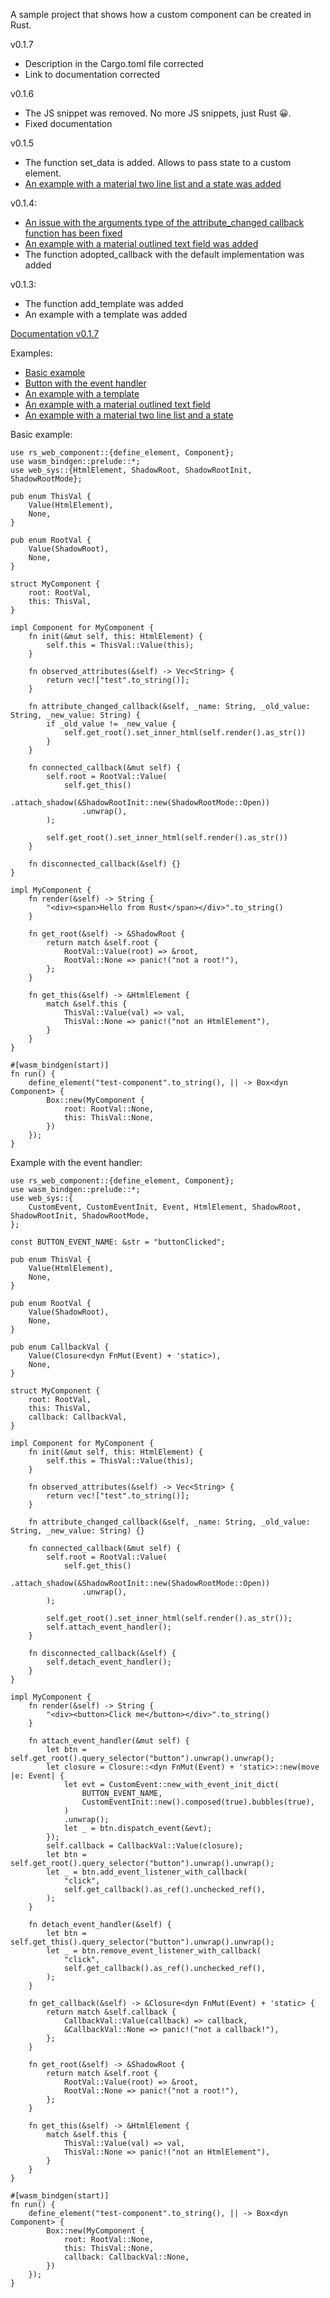 A sample project that shows how a custom component can be created in Rust.

v0.1.7
- Description in the Cargo.toml file corrected
- Link to documentation corrected

v0.1.6
- The JS snippet was removed. No more JS snippets, just Rust 😀.
- Fixed documentation  

v0.1.5
- The function set_data is added. Allows to pass state to a custom element.
- [An example with a material two line list and a state was added](https://github.com/YuriyRum/rs_web_component/tree/master/examples/material_two_line_list)

v0.1.4:
- [An issue with the arguments type of the attribute_changed callback function has been fixed](https://github.com/YuriyRum/rs_web_component/issues/1)
- [An example with a material outlined text field was added](https://github.com/YuriyRum/rs_web_component/tree/master/examples/material_input)
- The function adopted_callback with the default implementation was added

v0.1.3:
- The function add_template was added
- An example with a template was added

[Documentation v0.1.7](https://docs.rs/rs_web_component/0.1.7/rs_web_component)

Examples:
- [Basic example](https://github.com/YuriyRum/rs_web_component/tree/master/examples/simple_web_component)
- [Button with the event handler](https://github.com/YuriyRum/rs_web_component/tree/master/examples/button_with_event_handler)
- [An example with a template](https://github.com/YuriyRum/rs_web_component/tree/master/examples/simple_template)
- [An example with a material outlined text field](https://github.com/YuriyRum/rs_web_component/tree/master/examples/material_input)
- [An example with a material two line list and a state](https://github.com/YuriyRum/rs_web_component/tree/master/examples/material_two_line_list)

Basic example:
```
use rs_web_component::{define_element, Component};
use wasm_bindgen::prelude::*;
use web_sys::{HtmlElement, ShadowRoot, ShadowRootInit, ShadowRootMode};

pub enum ThisVal {
    Value(HtmlElement),
    None,
}

pub enum RootVal {
    Value(ShadowRoot),
    None,
}

struct MyComponent {
    root: RootVal,
    this: ThisVal,
}

impl Component for MyComponent {
    fn init(&mut self, this: HtmlElement) {
        self.this = ThisVal::Value(this);
    }

    fn observed_attributes(&self) -> Vec<String> {
        return vec!["test".to_string()];
    }

    fn attribute_changed_callback(&self, _name: String, _old_value: String, _new_value: String) {
        if _old_value != _new_value {
            self.get_root().set_inner_html(self.render().as_str())
        }
    }

    fn connected_callback(&mut self) {
        self.root = RootVal::Value(
            self.get_this()
                .attach_shadow(&ShadowRootInit::new(ShadowRootMode::Open))
                .unwrap(),
        );

        self.get_root().set_inner_html(self.render().as_str())
    }

    fn disconnected_callback(&self) {}
}

impl MyComponent {
    fn render(&self) -> String {
        "<div><span>Hello from Rust</span></div>".to_string()
    }

    fn get_root(&self) -> &ShadowRoot {
        return match &self.root {
            RootVal::Value(root) => &root,
            RootVal::None => panic!("not a root!"),
        };
    }

    fn get_this(&self) -> &HtmlElement {
        match &self.this {
            ThisVal::Value(val) => val,
            ThisVal::None => panic!("not an HtmlElement"),
        }
    }
}

#[wasm_bindgen(start)]
fn run() {
    define_element("test-component".to_string(), || -> Box<dyn Component> {
        Box::new(MyComponent {
            root: RootVal::None,
            this: ThisVal::None,
        })
    });
}
```

Example with the event handler:

```
use rs_web_component::{define_element, Component};
use wasm_bindgen::prelude::*;
use web_sys::{
    CustomEvent, CustomEventInit, Event, HtmlElement, ShadowRoot, ShadowRootInit, ShadowRootMode,
};

const BUTTON_EVENT_NAME: &str = "buttonClicked";

pub enum ThisVal {
    Value(HtmlElement),
    None,
}

pub enum RootVal {
    Value(ShadowRoot),
    None,
}

pub enum CallbackVal {
    Value(Closure<dyn FnMut(Event) + 'static>),
    None,
}

struct MyComponent {
    root: RootVal,
    this: ThisVal,
    callback: CallbackVal,
}

impl Component for MyComponent {
    fn init(&mut self, this: HtmlElement) {
        self.this = ThisVal::Value(this);
    }

    fn observed_attributes(&self) -> Vec<String> {
        return vec!["test".to_string()];
    }

    fn attribute_changed_callback(&self, _name: String, _old_value: String, _new_value: String) {}

    fn connected_callback(&mut self) {
        self.root = RootVal::Value(
            self.get_this()
                .attach_shadow(&ShadowRootInit::new(ShadowRootMode::Open))
                .unwrap(),
        );

        self.get_root().set_inner_html(self.render().as_str());
        self.attach_event_handler();
    }

    fn disconnected_callback(&self) {
        self.detach_event_handler();
    }
}

impl MyComponent {
    fn render(&self) -> String {
        "<div><button>Click me</button></div>".to_string()
    }

    fn attach_event_handler(&mut self) {
        let btn = self.get_root().query_selector("button").unwrap().unwrap();
        let closure = Closure::<dyn FnMut(Event) + 'static>::new(move |e: Event| {
            let evt = CustomEvent::new_with_event_init_dict(
                BUTTON_EVENT_NAME,
                CustomEventInit::new().composed(true).bubbles(true),
            )
            .unwrap();
            let _ = btn.dispatch_event(&evt);
        });
        self.callback = CallbackVal::Value(closure);
        let btn = self.get_root().query_selector("button").unwrap().unwrap();
        let _ = btn.add_event_listener_with_callback(
            "click",
            self.get_callback().as_ref().unchecked_ref(),
        );
    }

    fn detach_event_handler(&self) {
        let btn = self.get_this().query_selector("button").unwrap().unwrap();
        let _ = btn.remove_event_listener_with_callback(
            "click",
            self.get_callback().as_ref().unchecked_ref(),
        );
    }

    fn get_callback(&self) -> &Closure<dyn FnMut(Event) + 'static> {
        return match &self.callback {
            CallbackVal::Value(callback) => callback,
            &CallbackVal::None => panic!("not a callback!"),
        };
    }

    fn get_root(&self) -> &ShadowRoot {
        return match &self.root {
            RootVal::Value(root) => &root,
            RootVal::None => panic!("not a root!"),
        };
    }

    fn get_this(&self) -> &HtmlElement {
        match &self.this {
            ThisVal::Value(val) => val,
            ThisVal::None => panic!("not an HtmlElement"),
        }
    }
}

#[wasm_bindgen(start)]
fn run() {
    define_element("test-component".to_string(), || -> Box<dyn Component> {
        Box::new(MyComponent {
            root: RootVal::None,
            this: ThisVal::None,
            callback: CallbackVal::None,
        })
    });
}
```